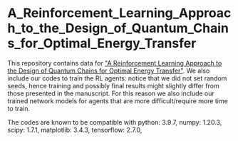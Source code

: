 # A_Reinforcement_Learning_Approach_to_the_Design_of_Quantum_Chains_for_Optimal_Energy_Transfer

This repository contains data for ["A Reinforcement Learning Approach to the Design of Quantum Chains for Optimal Energy
Transfer"](https://doi.org/10.48550/arXiv.2402.07561). 
We also include our codes to train the RL agents: notice that we did not set random seeds, hence training and possibly final results might slightly differ from those presented in the manuscript. For this reason we also include our trained network models for agents that are more difficult/require more time to train.

The codes are known to be compatible with python: 3.9.7, numpy: 1.20.3, scipy: 1.7.1, matplotlib: 3.4.3, tensorflow: 2.7.0, 
